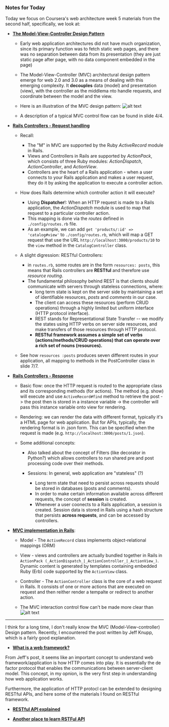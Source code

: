 ### Notes for Today

Today we focus on Coursera's web architecture week 5 materials from the second half, specifically, we look at:

* [**The Model-View-Controller Design Pattern**](https://d396qusza40orc.cloudfront.net/webapplications/lecture_slides/M5-L5-MVC-Handout.pdf)

	* Early web application architectures did not have much organization, since its primary function was to fetch static web pages, and there was no separation between data from its presentation (they are just static page after page, with no data component embedded in the page)

	* The Model-View-Controller (MVC) architectural design pattern emerge for web 2.0 and 3.0 as a means of dealing with this emerging complexity. It **decouples** data (model) and presentation (view), with the controller as the middlema nto handle requests, and coordinate between the model and the view.

	* Here is an illustration of the MVC design pattern: ![alt text](https://github.com/robert8138/Calendar_Notes/blob/master/images/MVC.png)

	* A description of a typical MVC control flow can be found in slide 4/4.


* [**Rails Controllers - Request handling**](https://d396qusza40orc.cloudfront.net/webapplications/lecture_slides/M5-L6-RailsControllers-Request-Handout.pdf)

	* Recall:
		* The "M" in MVC are supported by the Ruby _ActiveRecord_ module in Rails. 
		* Views and Controllers in Rails are supported by _ActionPack_, which consists of three Ruby modules: _ActionDispatch_, _ActionController_, and _ActionView_.
		* Controllers are the heart of a Rails application - when a user connects to your Rails application and makes a user request, they do it by asking the application to execute a controller action.

	* How does Rails determine which controller action it will execute?
		* Using **Dispatcher**!: When an HTTP request is made to a Rails application, the _ActionDispatch_ module is used to map that request to a particular controller action.
		* This mapping is done via the _routes_ defined in `./config/routes.rb` file. 
		* As an example, we can add `get 'products/:id' => 'catalog#view'` to `./config/routes.rb`, which will map a GET request that use the URL `http://localhost:3000/products/10` to the `view` method in the `CatalogController` class.

	* A slight digression: RESTful Controllers:
		* in `routes.rb`, some routes are in the form `resources: posts`, this means that Rails controllers are **RESTful** and therefore use _resource routing_. 
		* The fundamental philosophy behind REST is that clients should communicate with servers through stateless connections, where:
			* long term state is kept on the server side by maintaining a set of identifiable resources, _posts_ and _comments_ in our case. 
			* The client can access these resources (perform CRUD operations) through a highly limited but uniform interface (HTTP protocol interface).
			* REST stands for Representational State Transfer -- we modify the states using HTTP verbs on server side resources, and make transfers of those resources through HTTP protocol.
			* **RESTful framework assumes a simple set of verbs (actions/methods/CRUD operations) that can operate over a rich set of nouns (resources).**

	* See how `resources :posts` produces seven different routes in your application, all mapping to methods in the PostController class in slide 7/7.


* [**Rails Controllers - Response**](https://d396qusza40orc.cloudfront.net/webapplications/lecture_slides/M5-L7-RailsControllers-Response-Handout.pdf)

	* Basic flow: once the HTTP request is routed to the appropriate class and its corresponding methods (for actions). The method (e.g. show) will execute and use `ActiveRecord#find` method to retrieve the post -> the post then is stored in a instance variable -> the controller will pass this instance variable onto view for rendering.

	* Rendering: we can render the data with different format, typically it's a HTML page for web application. But for APIs, typically, the rendering format is in .json form. This can be specified when the request is made (e.g. `http://localhost:3000/posts/1.json`).

	* Some additional concepts:

		* Also talked about the concept of Filters (like decorator in Python?) which allows controllers to run shared pre and post processing code over their methods.

		* Sessions: In general, web application are "stateless" (?)
			* Long term state that need to persist across requests should be stored in databases (posts and comments). 
			* In order to make certain information available across different requests, the concept of **session** is created.
			* Whenever a user coonects to a Rails application, a session is created. Session data is stored in Rails using a hash structure that persists **across requests**, and can be accessed by controllers.


* [**MVC implementation in Rails**](https://d396qusza40orc.cloudfront.net/webapplications/lecture_slides/M5-L8-MVC-Rails-Handout.pdf):

	* Model - The `ActiveRecord` class implements object-relational mappings (ORM)
	
	* View - views and controllers are actually bundled together in Rails in `ActionPack (_ActionDispatch_|_ActionController_|_ActionView_)`. Dynamic content is generated by templates containing embedded Ruby (Erb) code supported by the `ActionView` class.
	
	* Controller - The `ActionController` class is the core of a web request in Rails. It consists of one or more actions that are executed on request and then reither render a tempalte or redirect to another action.

	* The MVC interaction control flow can't be made more clear than ![alt text](https://github.com/robert8138/Calendar_Notes/blob/master/images/MVC_in_rails.png)

---
I think for a long time, I don't really know the MVC (Model-View-controller) Design pattern. Recently, I encountered the post written by Jeff Knupp, which is a fairly good explanation.

* [**What is a web framework?**](http://www.jeffknupp.com/blog/2014/03/03/what-is-a-web-framework/)


From Jeff's post, it seems like an important concept to understand web framework/application is how HTTP comes into play. It is essentially the de factor protocol that enables the communications between server-client model. This concept, in my opnion, is the very first step in understanding how web application works. 


Furthermore, the application of HTTP protocl can be extended to designing RESTful APIs, and here some of the materials I found on RESTful framework.

* [**RESTful API explained**](http://code.tutsplus.com/tutorials/a-beginners-guide-to-http-and-rest--net-16340)

* [**Another place to learn RSTFul API**](http://rest.elkstein.org/)